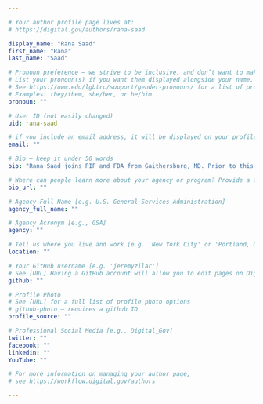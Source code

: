 ```yaml
---

# Your author profile page lives at:
# https://digital.gov/authors/rana-saad

display_name: "Rana Saad"
first_name: "Rana"
last_name: "Saad"

# Pronoun preference — we strive to be inclusive, and don’t want to make assumptions on a person’s first name (be it a gender-neutral name, or is one more common in languages other than English). Learn more http://www.MyPronouns.org
# List your pronoun(s) if you want them displayed alongside your name. Leave it blank and we'll use just your name.
# See https://uwm.edu/lgbtrc/support/gender-pronouns/ for a list of pronouns
# Examples: they/them, she/her, or he/him
pronoun: ""

# User ID (not easily changed)
uid: rana-saad

# if you include an email address, it will be displayed on your profile page
email: ""

# Bio — keep it under 50 words
bio: "Rana Saad joins PIF and FDA from Gaithersburg, MD. Prior to this, Rana led Digital Innovation in North America for Accenture, where he co-architected the ‘LiquidLean’ innovation methodology, which is helping some of the largest companies and organizations in the world innovate like startups.  He also is a founder, innovator, and advisor to startups focused on big data, AI/ML, and AR/VR."

# Where can people learn more about your agency or program? Provide a full URL [e.g. 'https://www.example.gov/']
bio_url: ""

# Agency Full Name [e.g. U.S. General Services Administration]
agency_full_name: ""

# Agency Acronym [e.g., GSA]
agency: ""

# Tell us where you live and work [e.g. 'New York City' or 'Portland, OR']
location: ""

# Your GitHub username [e.g. 'jeremyzilar']
# See [URL] Having a GitHub account will allow you to edit pages on DigitalGov. The image used in your GitHub account can also be used to populate your digital.gov profile photo.
github: ""

# Profile Photo
# See [URL] for a full list of profile photo options
# github-photo — requires a github ID
profile_source: ""

# Professional Social Media [e.g., Digital_Gov]
twitter: ""
facebook: ""
linkedin: ""
YouTube: ""

# For more information on managing your author page,
# see https://workflow.digital.gov/authors

---
```

